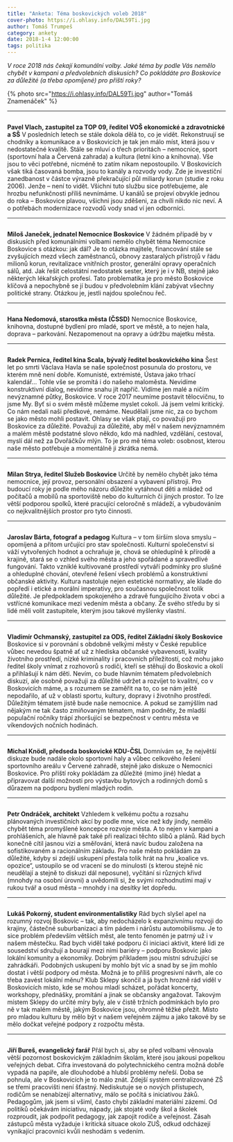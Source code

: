 ```yaml
---
title: "Anketa: Téma boskovických voleb 2018"
cover-photo: https://i.ohlasy.info/DAL59Ti.jpg
author: Tomáš Trumpeš
category: ankety
date: 2018-1-4 12:00:00
tags: politika
---
```


*V roce 2018 nás čekají komunální volby. Jaké téma by podle Vás nemělo chybět v kampani a předvolebních diskusích? Co pokládáte pro Boskovice za důležité (a třeba opomíjené) pro příští roky?*

{% photo src="https://i.ohlasy.info/DAL59Ti.jpg" author="Tomáš Znamenáček" %}

---

<img class="profile-picture" src="https://i.ohlasy.info/V8N6mM3.jpg" alt="" />

**Pavel Vlach, zastupitel za TOP 09, ředitel VOŠ ekonomické a zdravotnické a SŠ**
V posledních letech se stále dokola dělá to, co je vidět. Rekonstruují se chodníky a komunikace a v Boskovicích je tak jen málo míst, která jsou v nedostatečné kvalitě. Stále se mluví o třech prioritách – nemocnice, sport (sportovní hala a Červená zahrada) a kultura (letní kino a knihovna). Vše jsou to věci potřebné, nicméně to zatím nikam nepostoupilo. V Boskovicích však tiká časovaná bomba, jsou to kanály a rozvody vody. Zde je investiční zanedbanost v částce výrazně překračující půl miliardy korun (studie z roku 2006). Jenže – není to vidět. Všichni tuto službu sice potřebujeme, ale hrozbu nefunkčnosti příliš nevnímáme. U kanálů se projeví obvykle jednou do roka – Boskovice plavou, všichni jsou zděšeni, za chvíli nikdo nic neví. A o potřebách modernizace rozvodů vody snad ví jen odborníci.

---

<img class="profile-picture" src="https://i.ohlasy.info/wv6cz34.jpg" alt="" />

**Miloš Janeček, jednatel Nemocnice Boskovice**
V žádném případě by v diskusích před komunálními volbami nemělo chybět téma Nemocnice Boskovice s otázkou: jak dál? Je to otázka majitele, financování stále se zvyšujících mezd všech zaměstnanců, obnovy zastaralých přístrojů v řádu milionů korun, revitalizace vnitřních prostor, generální opravy operačních sálů, atd. Jak řešit celostátní nedostatek sester, který je i v NB, stejně jako některých lékařských profesí. Tato problematika je pro město Boskovice klíčová a nepochybně se jí budou v předvolebním klání zabývat všechny politické strany. Otázkou je, jestli najdou společnou řeč.

---

<img class="profile-picture" src="https://i.ohlasy.info/m1MS5yT.jpg" alt="" />

**Hana Nedomová, starostka města (ČSSD)**
Nemocnice Boskovice, knihovna, dostupné bydlení pro mladé, sport ve městě, a to nejen hala, doprava – parkování. Nezapomenout na opravy a údržbu majetku města.

---

<img class="profile-picture" src="https://i.ohlasy.info/tauTMcU.jpg" alt="" />

**Radek Pernica, ředitel kina Scala, bývalý ředitel boskovického kina**
Šest let po smrti Václava Havla se naše společnost posunula do prostoru, ve kterém mně není dobře. Komunisté, extrémisté, Ústava jako trhací kalendář… Tohle vše se promítá i do našeho maloměsta. Nevidíme konstruktivní dialog, nevidíme snahu jít napříč. Vidíme jen malé a ničím nevýznamné půtky, Boskovice. V roce 2017 neumíme postavit tělocvičnu, to jsme My. Byť si o svém městě můžeme myslet cokoli. Já jsem velmi kritický. Co nám nedali naši předkové, nemáme. Neudělali jsme nic, za co bychom se jako město mohli postavit. Ohlasy se však ptají, co považuji pro Boskovice za důležité. Považuji za důležité, aby měl v našem nevýznamném a malém městě podstatné slovo někdo, kdo má nadhled, vzdělání, cestoval, myslí dál než za Dvořáčkův mlýn. To je pro mě téma voleb: osobnost, kterou naše město potřebuje a momentálně ji zkrátka nemá.

---

<img class="profile-picture" src="https://i.ohlasy.info/fctOipy.jpg" alt="" />

**Milan Strya, ředitel Služeb Boskovice**
Určitě by nemělo chybět jako téma nemocnice, její provoz, personální obsazení a vybavení přístroji. Pro budoucí roky je podle mého názoru důležité vytáhnout děti a mládež od počítačů a mobilů na sportoviště nebo do kulturních či jiných prostor. To lze větší podporou spolků, které pracující celoročně s mládeží, a vybudováním co nejkvalitnějších prostor pro tyto činnosti.

---

<img class="profile-picture" src="https://i.ohlasy.info/e3CJfs0.jpg" alt="" />

**Jaroslav Bárta, fotograf a pedagog**
Kultura – v tom širším slova smyslu – opomíjená a přitom určující pro stav společnosti. Kulturní společenství si váží vytvořených hodnot a ochraňuje je, chová se ohleduplně k přírodě a krajině, stará se o vzhled svého města a jeho spořádané a spravedlivé fungování. Takto vzniklé kultivované prostředí vytváří podmínky pro slušné a ohleduplné chování, otevřené řešení všech problémů a konstruktivní občanské aktivity. Kultura nastoluje nejen estetické normativy, ale klade do popředí i etické a morální imperativy, pro současnou společnost tolik důležité. Je předpokladem spokojeného a zdravě fungujícího života v obci a vstřícné komunikace mezi vedením města a občany. Ze svého středu by si lidé měli volit zastupitele, kterým jsou takové myšlenky vlastní.

---

<img class="profile-picture" src="https://i.ohlasy.info/pDe4bD7.jpg" alt="" />

**Vladimír Ochmanský, zastupitel za ODS, ředitel Základní školy Boskovice**
Boskovice si v porovnání s obdobně velkými městy v České republice vůbec nevedou špatně ať už z hlediska občanské vybavenosti, kvality životního prostředí, nízké kriminality i pracovních příležitostí, což mohu jako ředitel školy vnímat z rozhovorů s rodiči, kteří se stěhují do Boskovic a okolí a přihlašují k nám děti. Nevím, co bude hlavním tématem předvolebních diskuzí, ale osobně považuji za důležité udržet a rozvíjet to kvalitní, co v Boskovicích máme, a s rozumem se zaměřit na to, co se nám ještě nepodařilo, ať už v oblasti sportu, kultury, dopravy i životního prostředí. Důležitým tématem jistě bude naše nemocnice. A pokud se zamýšlím nad nějakým ne tak často zmiňovaným tématem, mám podněty, že mladší populační ročníky trápí zhoršující se bezpečnost v centru města ve víkendových nočních hodinách.

---

<img class="profile-picture" src="https://i.ohlasy.info/M80lMLH.jpg" alt="" />

**Michal Knödl, předseda boskovické KDU-ČSL**
Domnívám se, že největší diskuze bude nadále okolo sportovní haly a vůbec celkového řešení sportovního areálu v Červené zahradě, stejně jako diskuze o Nemocnici Boskovice. Pro příští roky pokládám za důležité (mimo jiné) hledat a připravovat další možnosti pro výstavbu bytových a rodinných domů s důrazem na podporu bydlení mladých rodin. 

---

<img class="profile-picture" src="https://i.ohlasy.info/dOqBQTO.jpg" alt="" />

**Petr Ondráček, architekt**
Vzhledem k velkému počtu a rozsahu plánovaných investičních akcí by podle mne, více než kdy jindy, nemělo chybět téma promyšlené koncepce rozvoje města. A to nejen v kampani a prohlášeních, ale hlavně pak také při realizaci těchto slibů a plánů. Rád bych konečně cítil jasnou vizi a směřování, která navíc budou založena na sofistikovaném a racionálním základu. Pro naše město pokládám za důležité, kdyby si zdejší uskupení přestala tolik hrát na hru „koalice vs. opozice“, ustoupilo se od vracení se do minulosti (s kterou stejně nic neudělají a stejně to diskuzi dál neposune), vyčítání si různých křivd (mnohdy na osobní úrovni) a uvědomili si, že svými rozhodnutími mají v rukou tvář a osud města – mnohdy i na desítky let dopředu.

---

<img class="profile-picture" src="https://i.ohlasy.info/Lu5PYOl.jpg" alt="" />

**Lukáš Pokorný, student environmentalistiky**
Rád bych slyšel apel na rozumný rozvoj Boskovic – tak, aby nedocházelo k expanzivnímu rozvoji do krajiny, částečné suburbanizaci a tím pádem i nárůstu automobilismu. Je to sice problém především větších měst, ale tento fenomén je patrný už i v našem městečku. Rad bych viděl také podporu či iniciaci aktivit, které lidi ze sousedství sdružují a bourají mezi nimi bariéry – podporu Boskovic jako lokální komunity a ekonomiky. Dobrým příkladem jsou místní sdružující se zahrádkáři. Podobných uskupení by mohlo být víc a snad by se jim mohlo dostat i větší podpory od města. Možná je to příliš progresivní návrh, ale co třeba zavést lokální měnu? Klub Sklepy skončil a já bych hrozně rád viděl v Boskovicích místo, kde se mohou mladí scházet, pořádat koncerty, workshopy, přednášky, promítání a jinak se občansky angažovat. Takovým místem Sklepy do určité míry byly, ale v čistě tržních podmínkách bylo pro ně v tak malém městě, jakým Boskovice jsou, ohromně těžké přežít. Místo pro mladou kulturu by mělo být v našem veřejném zájmu a jako takové by se mělo dočkat veřejné podpory z rozpočtu města.

---

<img class="profile-picture" src="https://i.ohlasy.info/owq54Ve.jpg" alt="" />

**Jiří Bureš, evangelický farář**
Přál bych si, aby se před volbami věnovala větší pozornost boskovickým základním školám, které jsou jakousi popelkou veřejných debat. Cifra investovaná do polytechnického centra možná dobře vypadá na papíře, ale dlouhodobé a hlubší problémy neřeší. Doba se pohnula, ale v Boskovicích je to málo znát. Zdejší systém centralizované ZŠ se třemi pracovišti není šťastný. Nediskutuje se o nových přístupech, rodičům se nenabízejí alternativy, málo se počítá s iniciativou žáků. Pedagogům, jak jsem si všiml, často chybí základní materiální zázemí. Od politiků očekávám iniciativu, nápady, jak stojaté vody škol a školek rozproudit, jak podpořit pedagogy, jak zapojit rodiče a veřejnost. Zásah zástupců města vyžaduje i kritická situace okolo ZUŠ, odkud odcházejí vynikající pracovníci kvůli neshodám s vedením.
